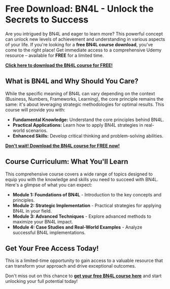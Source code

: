 # Free Download: BN4L - Unlock the Secrets to Success

Are you intrigued by BN4L and eager to learn more? This powerful concept can unlock new levels of achievement and understanding in various aspects of your life. If you're looking for a **free BN4L course download**, you've come to the right place! Get immediate access to a comprehensive Udemy resource – available for **FREE** for a limited time.

[**Click here to download the BN4L course for FREE!**](https://udemywork.com/bn4l)

## What is BN4L and Why Should You Care?

While the specific meaning of BN4L can vary depending on the context (Business, Numbers, Frameworks, Learning), the core principle remains the same: it's about leveraging strategic methodologies for optimal results. This course will provide you with:

*   **Fundamental Knowledge:** Understand the core principles behind BN4L.
*   **Practical Applications:** Learn how to apply BN4L strategies in real-world scenarios.
*   **Enhanced Skills:** Develop critical thinking and problem-solving abilities.

[**Don't wait! Download the BN4L course for FREE now!**](https://udemywork.com/bn4l)

## Course Curriculum: What You'll Learn

This comprehensive course covers a wide range of topics designed to equip you with the knowledge and skills you need to succeed with BN4L. Here's a glimpse of what you can expect:

*   **Module 1: Foundations of BN4L** - Introduction to the key concepts and principles.
*   **Module 2: Strategic Implementation** - Practical strategies for applying BN4L in your field.
*   **Module 3: Advanced Techniques** - Explore advanced methods to maximize your BN4L impact.
*   **Module 4: Case Studies and Real-World Examples** - Analyze successful BN4L implementations.

## Get Your Free Access Today!

This is a limited-time opportunity to gain access to a valuable resource that can transform your approach and drive exceptional outcomes.

Don't miss out on this chance to **[get your free BN4L course here](https://udemywork.com/bn4l)** and start unlocking your full potential today!
